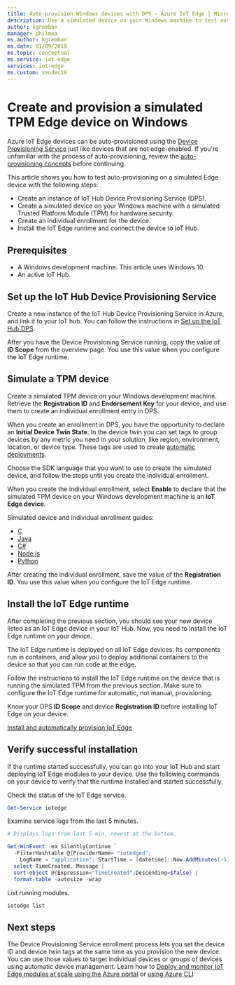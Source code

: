```yaml
---
title: Auto-provision Windows devices with DPS - Azure IoT Edge | Microsoft Docs 
description: Use a simulated device on your Windows machine to test automatic device provisioning for Azure IoT Edge with Device Provisioning Service
author: kgremban
manager: philmea
ms.author: kgremban
ms.date: 01/09/2019
ms.topic: conceptual
ms.service: iot-edge
services: iot-edge
ms.custom: seodec18
---
```


# Create and provision a simulated TPM Edge device on Windows

Azure IoT Edge devices can be auto-provisioned using the [Device Provisioning Service](../iot-dps/index.yml) just like devices that are not edge-enabled. If you're unfamiliar with the process of auto-provisioning, review the [auto-provisioning concepts](../iot-dps/concepts-auto-provisioning.md) before continuing.

This article shows you how to test auto-provisioning on a simulated Edge device with the following steps:

* Create an instance of IoT Hub Device Provisioning Service (DPS).
* Create a simulated device on your Windows machine with a simulated Trusted Platform Module (TPM) for hardware security.
* Create an individual enrollment for the device.
* Install the IoT Edge runtime and connect the device to IoT Hub.

## Prerequisites

* A Windows development machine. This article uses Windows 10.
* An active IoT Hub.

## Set up the IoT Hub Device Provisioning Service

Create a new instance of the IoT Hub Device Provisioning Service in Azure, and link it to your IoT hub. You can follow the instructions in [Set up the IoT Hub DPS](../iot-dps/quick-setup-auto-provision.md).

After you have the Device Provisioning Service running, copy the value of **ID Scope** from the overview page. You use this value when you configure the IoT Edge runtime.

## Simulate a TPM device

Create a simulated TPM device on your Windows development machine. Retrieve the **Registration ID** and **Endorsement Key** for your device, and use them to create an individual enrollment entry in DPS.

When you create an enrollment in DPS, you have the opportunity to declare an **Initial Device Twin State**. In the device twin you can set tags to group devices by any metric you need in your solution, like region, environment, location, or device type. These tags are used to create [automatic deployments](how-to-deploy-monitor.md).

Choose the SDK language that you want to use to create the simulated device, and follow the steps until you create the individual enrollment.

When you create the individual enrollment, select **Enable** to declare that the simulated TPM device on your Windows development machine is an **IoT Edge device**.

Simulated device and individual enrollment guides:

* [C](../iot-dps/quick-create-simulated-device.md)
* [Java](../iot-dps/quick-create-simulated-device-tpm-java.md)
* [C#](../iot-dps/quick-create-simulated-device-tpm-csharp.md)
* [Node.js](../iot-dps/quick-create-simulated-device-tpm-node.md)
* [Python](../iot-dps/quick-create-simulated-device-tpm-python.md)

After creating the individual enrollment, save the value of the **Registration ID**. You use this value when you configure the IoT Edge runtime.

## Install the IoT Edge runtime

After completing the previous section, you should see your new device listed as an IoT Edge device in your IoT Hub. Now, you need to install the IoT Edge runtime on your device.

The IoT Edge runtime is deployed on all IoT Edge devices. Its components run in containers, and allow you to deploy additional containers to the device so that you can run code at the edge.  

Follow the instructions to install the IoT Edge runtime on the device that is running the simulated TPM from the previous section. Make sure to configure the IoT Edge runtime for automatic, not manual, provisioning.

Know your DPS **ID Scope** and device **Registration ID** before installing IoT Edge on your device.

[Install and automatically provision IoT Edge](how-to-install-iot-edge-windows.md#option-2-install-and-automatically-provision)

## Verify successful installation

If the runtime started successfully, you can go into your IoT Hub and start deploying IoT Edge modules to your device. Use the following commands on your device to verify that the runtime installed and started successfully.  

Check the status of the IoT Edge service.

```powershell
Get-Service iotedge
```

Examine service logs from the last 5 minutes.

```powershell
# Displays logs from last 5 min, newest at the bottom.

Get-WinEvent -ea SilentlyContinue `
  -FilterHashtable @{ProviderName= "iotedged";
    LogName = "application"; StartTime = [datetime]::Now.AddMinutes(-5)} |
  select TimeCreated, Message |
  sort-object @{Expression="TimeCreated";Descending=$false} |
  format-table -autosize -wrap
```

List running modules.

```powershell
iotedge list
```

## Next steps

The Device Provisioning Service enrollment process lets you set the device ID and device twin tags at the same time as you provision the new device. You can use those values to target individual devices or groups of devices using automatic device management. Learn how to [Deploy and monitor IoT Edge modules at scale using the Azure portal](how-to-deploy-monitor.md) or [using Azure CLI](how-to-deploy-monitor-cli.md)

